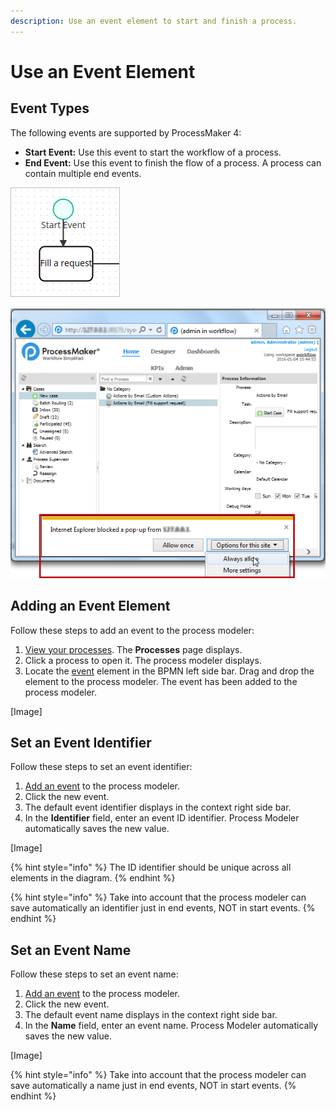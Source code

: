 ```yaml
---
description: Use an event element to start and finish a process.
---
```


# Use an Event Element

## Event Types

The following events are supported by ProcessMaker 4:

* **Start Event:** Use this event to start the workflow of a process.
* **End Event:** Use this event to finish the flow of a process. A process can contain multiple end events.

![Start Event](../../../../.gitbook/assets/image%20%282%29.png)

![End Event](../../../../.gitbook/assets/image.png)

## Adding an Event Element

Follow these steps to add an event to the process modeler:

1. [View your processes](https://processmaker.gitbook.io/processmaker-4-community/-LPblkrcFWowWJ6HZdhC/~/drafts/-LRhVZm0ddxDcGGdN5ZN/primary/designing-processes/viewing-processes/view-the-list-of-processes/view-your-processes#view-all-processes). The **Processes** page displays.
2. Click a process to open it. The process modeler displays.
3. Locate the [event](events.md#event-types) element in the BPMN left side bar. Drag and drop the element to the process modeler. The event has been added to the process modeler.

\[Image\]

## Set an Event Identifier

Follow these steps to set an event identifier:

1. [Add an event](events.md#adding-an-event-element) to the process modeler.
2. Click the new event.
3. The default event identifier displays in the context right side bar.
4. In the **Identifier** field, enter an event ID identifier. Process Modeler automatically saves the new value.

\[Image\]

{% hint style="info" %}
The ID identifier should be unique across all elements in the diagram.
{% endhint %}

{% hint style="info" %}
Take into account that the process modeler can save automatically an identifier just in end events, NOT in start events.
{% endhint %}

## Set an Event Name

Follow these steps to set an event name:

1. [Add an event](events.md#adding-an-event-element) to the process modeler.
2. Click the new event.
3. The default event name displays in the context right side bar.
4. In the **Name** field, enter an event name. Process Modeler automatically saves the new value.

\[Image\]

{% hint style="info" %}
Take into account that the process modeler can save automatically a name just in end events, NOT in start events.
{% endhint %}

